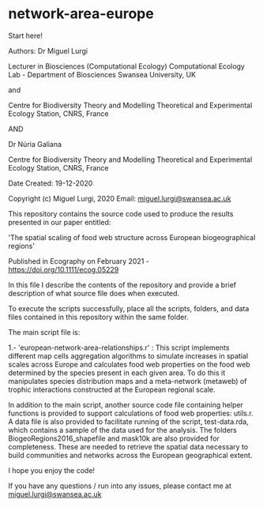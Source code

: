 # network-area-europe

Start here!

Authors: Dr Miguel Lurgi

Lecturer in Biosciences (Computational Ecology)
Computational Ecology Lab - Department of Biosciences
Swansea University, UK
 
and

Centre for Biodiversity Theory and Modelling
Theoretical and Experimental Ecology Station, CNRS, France

AND

Dr Núria Galiana

Centre for Biodiversity Theory and Modelling
Theoretical and Experimental Ecology Station, CNRS, France

Date Created: 19-12-2020

Copyright (c) Miguel Lurgi, 2020
Email: miguel.lurgi@swansea.ac.uk

This repository contains the source code used to produce the results presented in our paper entitled:

'The spatial scaling of food web structure across European biogeographical regions'

Published in Ecography on February 2021 - https://doi.org/10.1111/ecog.05229

In this file I describe the contents of the repository and provide a brief description of what source file does when executed.

To execute the scripts successfully, place all the scripts, folders, and data files contained in this repository within the same folder.

The main script file is:

1.- 'european-network-area-relationships.r' : This script implements different map cells aggregation algorithms to simulate increases in spatial scales across Europe and calculates food web properties on the food web determined by the species present in each given area. To do this it manipulates species distribution maps and a meta-network (metaweb) of trophic interactions constructed at the European regional scale.

In addition to the main script, another source code file containing helper functions is provided to support calculations of food web properties: utils.r. A data file is also provided to facilitate running of the script, test-data.rda, which contains a sample of the data used for the analysis. The folders BiogeoRegions2016_shapefile and mask10k are also provided for completeness. These are needed to retrieve the spatial data necessary to build communities and networks across the European geographical extent.

I hope you enjoy the code!

If you have any questions / run into any issues, please contact me at miguel.lurgi@swansea.ac.uk






